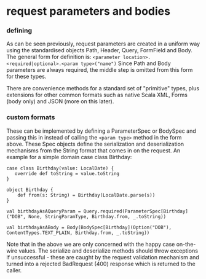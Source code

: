 # request parameters and bodies

### defining
As can be seen previously, request parameters are created in a uniform way using the standardised objects Path, Header, Query, FormField and Body. The general form for definition is: ```<parameter location>.<required|optional>.<param type>("name")```
Since Path and Body parameters are always required, the middle step is omitted from this form for these types.

There are convenience methods for a standard set of "primitive" types, plus extensions for other common formats such as native Scala XML, Forms (body only) and JSON (more on this later).

### custom formats
These can be implemented by defining a ParameterSpec or BodySpec and passing this in instead of calling the ```<param type>``` method in the form above. These Spec objects define the serialization and deserialization mechanisms from the String format that comes in on the request. An example for a simple domain case class Birthday:
```
case class Birthday(value: LocalDate) {
   override def toString = value.toString
}

object Birthday {
    def from(s: String) = Birthday(LocalDate.parse(s))
}

val birthdayAsAQueryParam = Query.required(ParameterSpec[Birthday]("DOB", None, StringParamType, Birthday.from, _.toString))

val birthdayAsABody = Body(BodySpec[Birthday](Option("DOB"), ContentTypes.TEXT_PLAIN, Birthday.from, _.toString))
```
Note that in the above we are only concerned with the happy case on-the-wire values. The serialize and deserialize methods should throw exceptions if unsuccessful - these are caught by the request validation mechanism and turned into a rejected BadRequest (400) response which is returned to the caller.
